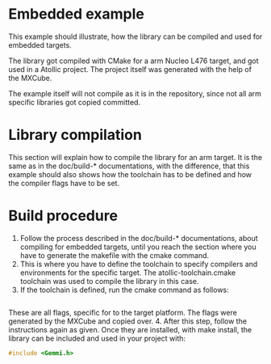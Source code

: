 # Embedded example
This example should illustrate, how the library can be compiled and used for embedded targets.

The library got compiled with CMake for a arm Nucleo L476 target, and got used in a Atollic project.
The project itself was generated with the help of the MXCube.

The example itself will not compile as it is in the repository, since not all arm specific libraries got copied committed.
# Library compilation
This section will explain how to compile the library for an arm target.
It is the same as in the doc/build-\* documentations, with the difference, that this example should also shows how the toolchain has to be defined and how the compiler flags have to be set.
# Build procedure
1. Follow the process described in the doc/build-\* documentations, about compiling for embedded targets, until you reach the section where you have to generate the makefile with the cmake command. 
2. This is where you have to define the toolchain to specify compilers and environments for the specific target. The atollic-toolchain.cmake toolchain was used to compile the library in this case. 
3. If the toolchain is defined, run the cmake command as follows: 
```bash

```
These are all flags, specific for to the target platform. The flags were generated by the MXCube and copied over.
4. After this step, follow the instructions again as given. Once they are installed, with make install, the library can be included and used in your project with:
```c
#include <Gemmi.h>
```

